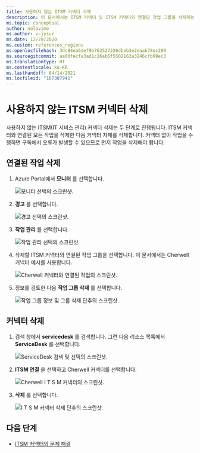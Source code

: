```yaml
---
title: 사용하지 않는 ITSM 커넥터 삭제
description: 이 문서에서는 ITSM 커넥터 및 ITSM 커넥터와 연결된 작업 그룹을 삭제하는 방법을 설명합니다.
ms.topic: conceptual
author: nolavime
ms.author: v-jysur
ms.date: 12/29/2020
ms.custom: references_regions
ms.openlocfilehash: 3dc84ea6def9b762527226dbeb3e2eaab78ec200
ms.sourcegitcommit: aa00fecfa3ad1c26ab6f5502163a3246cfb99ec3
ms.translationtype: HT
ms.contentlocale: ko-KR
ms.lasthandoff: 04/14/2021
ms.locfileid: "107387941"
---
```

# <a name="delete-unused-itsm-connectors"></a>사용하지 않는 ITSM 커넥터 삭제

사용하지 않는 ITSM(IT 서비스 관리) 커넥터 삭제는 두 단계로 진행됩니다. ITSM 커넥터와 연결된 모든 작업을 삭제한 다음 커넥터 자체를 삭제합니다. 커넥터 없이 작업을 수행하면 구독에서 오류가 발생할 수 있으므로 먼저 작업을 삭제해야 합니다.

## <a name="delete-associated-actions"></a>연결된 작업 삭제

1. Azure Portal에서 **모니터** 를 선택합니다.
  
    ![모니터 선택의 스크린샷.](media/itsmc-connector-deletion/itsmc-monitor-selection.png)

2. **경고** 를 선택합니다.
   
    ![경고 선택의 스크린샷.](media/itsmc-connector-deletion/itsmc-alert-selection.png)

3. **작업 관리** 를 선택합니다.
   
    ![작업 관리 선택의 스크린샷.](media/itsmc-connector-deletion/itsmc-actions-selection.png)

4. 삭제할 ITSM 커넥터와 연결된 작업 그룹을 선택합니다. 이 문서에서는 Cherwell 커넥터 예시를 사용합니다.
   
    ![Cherwell 커넥터와 연결된 작업의 스크린샷.](media/itsmc-connector-deletion/itsmc-actions-screen.png)

5. 정보를 검토한 다음 **작업 그룹 삭제** 를 선택합니다.

    ![작업 그룹 정보 및 그룹 삭제 단추의 스크린샷.](media/itsmc-connector-deletion/itsmc-action-deletion.png)

## <a name="delete-the-connector"></a>커넥터 삭제

1. 검색 창에서 **servicedesk** 를 검색합니다. 그런 다음 리소스 목록에서 **ServiceDesk** 를 선택합니다.

    ![ServiceDesk 검색 및 선택의 스크린샷.](media/itsmc-connector-deletion/itsmc-connector-selection.png)

2. **ITSM 연결** 을 선택하고 Cherwell 커넥터를 선택합니다.

    ![Cherwell I T S M 커넥터의 스크린샷.](media/itsmc-connector-deletion/itsmc-cherwell-connector.png)

3. **삭제** 를 선택합니다.

    ![I T S M 커넥터 삭제 단추의 스크린샷.](media/itsmc-connector-deletion/itsmc-connector-deletion.png)

## <a name="next-steps"></a>다음 단계

* [ITSM 커넥터의 문제 해결](./itsmc-resync-servicenow.md)
